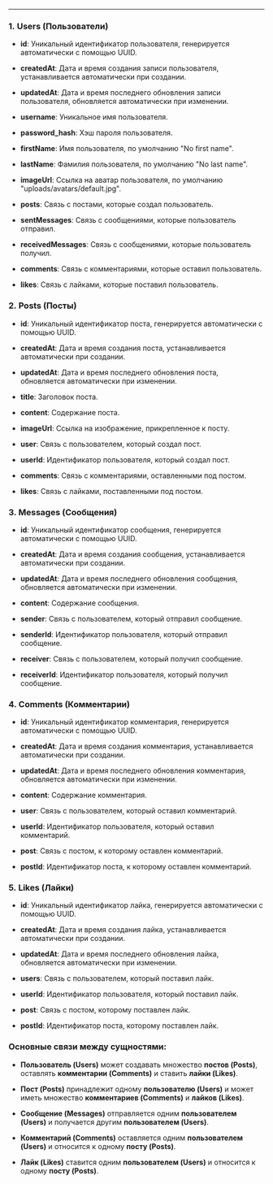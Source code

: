 
___
### 1. **Users (Пользователи)**

- **id**: Уникальный идентификатор пользователя, генерируется автоматически с помощью UUID.
    
- **createdAt**: Дата и время создания записи пользователя, устанавливается автоматически при создании.
    
- **updatedAt**: Дата и время последнего обновления записи пользователя, обновляется автоматически при изменении.
    
- **username**: Уникальное имя пользователя.
    
- **password_hash**: Хэш пароля пользователя.
    
- **firstName**: Имя пользователя, по умолчанию "No first name".
    
- **lastName**: Фамилия пользователя, по умолчанию "No last name".
    
- **imageUrl**: Ссылка на аватар пользователя, по умолчанию "uploads/avatars/default.jpg".
    
- **posts**: Связь с постами, которые создал пользователь.
    
- **sentMessages**: Связь с сообщениями, которые пользователь отправил.
    
- **receivedMessages**: Связь с сообщениями, которые пользователь получил.
    
- **comments**: Связь с комментариями, которые оставил пользователь.
    
- **likes**: Связь с лайками, которые поставил пользователь.
    

### 2. **Posts (Посты)**

- **id**: Уникальный идентификатор поста, генерируется автоматически с помощью UUID.
    
- **createdAt**: Дата и время создания поста, устанавливается автоматически при создании.
    
- **updatedAt**: Дата и время последнего обновления поста, обновляется автоматически при изменении.
    
- **title**: Заголовок поста.
    
- **content**: Содержание поста.
    
- **imageUrl**: Ссылка на изображение, прикрепленное к посту.
    
- **user**: Связь с пользователем, который создал пост.
    
- **userId**: Идентификатор пользователя, который создал пост.
    
- **comments**: Связь с комментариями, оставленными под постом.
    
- **likes**: Связь с лайками, поставленными под постом.
    

### 3. **Messages (Сообщения)**

- **id**: Уникальный идентификатор сообщения, генерируется автоматически с помощью UUID.
    
- **createdAt**: Дата и время создания сообщения, устанавливается автоматически при создании.
    
- **updatedAt**: Дата и время последнего обновления сообщения, обновляется автоматически при изменении.
    
- **content**: Содержание сообщения.
    
- **sender**: Связь с пользователем, который отправил сообщение.
    
- **senderId**: Идентификатор пользователя, который отправил сообщение.
    
- **receiver**: Связь с пользователем, который получил сообщение.
    
- **receiverId**: Идентификатор пользователя, который получил сообщение.
    

### 4. **Comments (Комментарии)**

- **id**: Уникальный идентификатор комментария, генерируется автоматически с помощью UUID.
    
- **createdAt**: Дата и время создания комментария, устанавливается автоматически при создании.
    
- **updatedAt**: Дата и время последнего обновления комментария, обновляется автоматически при изменении.
    
- **content**: Содержание комментария.
    
- **user**: Связь с пользователем, который оставил комментарий.
    
- **userId**: Идентификатор пользователя, который оставил комментарий.
    
- **post**: Связь с постом, к которому оставлен комментарий.
    
- **postId**: Идентификатор поста, к которому оставлен комментарий.
    

### 5. **Likes (Лайки)**

- **id**: Уникальный идентификатор лайка, генерируется автоматически с помощью UUID.
    
- **createdAt**: Дата и время создания лайка, устанавливается автоматически при создании.
    
- **updatedAt**: Дата и время последнего обновления лайка, обновляется автоматически при изменении.
    
- **users**: Связь с пользователем, который поставил лайк.
    
- **userId**: Идентификатор пользователя, который поставил лайк.
    
- **post**: Связь с постом, которому поставлен лайк.
    
- **postId**: Идентификатор поста, которому поставлен лайк.
    

### Основные связи между сущностями:

- **Пользователь (Users)** может создавать множество **постов (Posts)**, оставлять **комментарии (Comments)** и ставить **лайки (Likes)**.
    
- **Пост (Posts)** принадлежит одному **пользователю (Users)** и может иметь множество **комментариев (Comments)** и **лайков (Likes)**.
    
- **Сообщение (Messages)** отправляется одним **пользователем (Users)** и получается другим **пользователем (Users)**.
    
- **Комментарий (Comments)** оставляется одним **пользователем (Users)** и относится к одному **посту (Posts)**.
    
- **Лайк (Likes)** ставится одним **пользователем (Users)** и относится к одному **посту (Posts)**.
